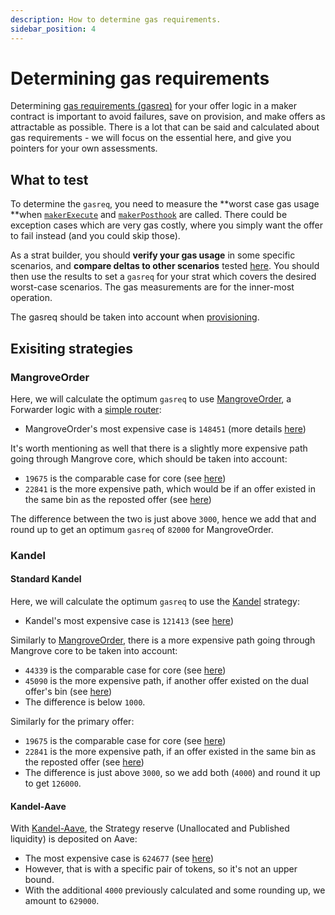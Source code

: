 ```yaml
---
description: How to determine gas requirements.
sidebar_position: 4
---
```


# Determining gas requirements

Determining [gas requirements (gasreq)](/docs/developers/terms/gasreq.md) for your offer logic in a maker contract is important to avoid failures, save on provision, and make offers as attractable as possible. There is a lot that can be said and calculated about gas requirements - we will focus on the essential here, and give you pointers for your own assessments.

## What to test

To determine the `gasreq`, you need to measure the **worst case gas usage **when [`makerExecute`](/docs/developers/terms/makerExecute.md) and [`makerPosthook`](/docs/developers/terms/makerPosthook.md) are called. There could be exception cases which are very gas costly, where you simply want the offer to fail instead (and you could skip those).

As a strat builder, you should **verify your gas usage** in some specific scenarios, and **compare deltas to other scenarios** tested [here](https://github.com/mangrovedao/mangrove-core/blob/2ae172805fd8b309c30b2dc877dba66245abbb3e/test/core/gas/README.md#scenarios). You should then use the results to set a `gasreq` for your strat which covers the desired worst-case scenarios. The gas measurements are for the inner-most operation.

The gasreq should be taken into account when [provisioning](../../contracts/technical-references/taking-and-making-offers/reactive-offer/offer-provision.md).

## Exisiting strategies

### MangroveOrder

Here, we will calculate the optimum `gasreq` to use [MangroveOrder](../technical-references/code/strats/src/strategies/MangroveOrder.md), a Forwarder logic with a [simple router](../technical-references/router.md):

* MangroveOrder's most expensive case is `148451` (more details [here](https://github.com/mangrovedao/mangrove-strats/blob/a265abeb96a053e386d346c7c9e431878382749c/test/strategies/MgvOrder.gasreq.t.sol#L18))

It's worth mentioning as well that there is a slightly more expensive path going through Mangrove core, which should be taken into account:
* `19675` is the comparable case for core (see [here](https://github.com/mangrovedao/mangrove-strats/blob/a265abeb96a053e386d346c7c9e431878382749c/test/strategies/MgvOrder.gasreq.t.sol#L22))
* `22841` is the more expensive path, which would be if an offer existed in the same bin as the reposted offer (see [here](https://github.com/mangrovedao/mangrove-strats/blob/a265abeb96a053e386d346c7c9e431878382749c/test/strategies/MgvOrder.gasreq.t.sol#L23))

The difference between the two is just above `3000`, hence we add that and round up to get an optimum `gasreq` of `82000` for MangroveOrder.



### Kandel

#### Standard Kandel

Here, we will calculate the optimum `gasreq` to use the [Kandel](/docs/general/kandel/README.md) strategy:

* Kandel's most expensive case is `121413` (see [here](https://github.com/mangrovedao/mangrove-strats/blob/a265abeb96a053e386d346c7c9e431878382749c/test/strategies/kandel/Kandel.gasreq.t.sol#L21))

Similarly to [MangroveOrder](#mangroveorder), there is a more expensive path going through Mangrove core to be taken into account:
* `44339` is the comparable case for core (see [here](https://github.com/mangrovedao/mangrove-strats/blob/a265abeb96a053e386d346c7c9e431878382749c/test/strategies/kandel/Kandel.gasreq.t.sol#L23))
* `45090` is the more expensive path, if another offer existed on the dual offer's bin (see [here](https://github.com/mangrovedao/mangrove-strats/blob/a265abeb96a053e386d346c7c9e431878382749c/test/strategies/kandel/Kandel.gasreq.t.sol#L24))
* The difference is below `1000`.

Similarly for the primary offer:
* `19675` is the comparable case for core (see [here](https://github.com/mangrovedao/mangrove-strats/blob/a265abeb96a053e386d346c7c9e431878382749c/test/strategies/kandel/Kandel.gasreq.t.sol#L27))
* `22841` is the more expensive path, if an offer existed in the same bin as the reposted offer (see [here](https://github.com/mangrovedao/mangrove-strats/blob/a265abeb96a053e386d346c7c9e431878382749c/test/strategies/kandel/Kandel.gasreq.t.sol#L28))
* The difference is just above `3000`, so we add both (`4000`) and round it up to get `126000`.

#### Kandel-Aave

With [Kandel-Aave](/docs/general/kandel/kandel-aave/kandel-aave.md), the Strategy reserve (Unallocated and Published liquidity) is deposited on Aave:

* The most expensive case is `624677` (see [here](https://github.com/mangrovedao/mangrove-strats/blob/a265abeb96a053e386d346c7c9e431878382749c/test/strategies/kandel/Kandel.gasreq.t.sol#L33-L34))
* However, that is with a specific pair of tokens, so it's not an upper bound.
* With the additional `4000` previously calculated and some rounding up, we amount to `629000`.